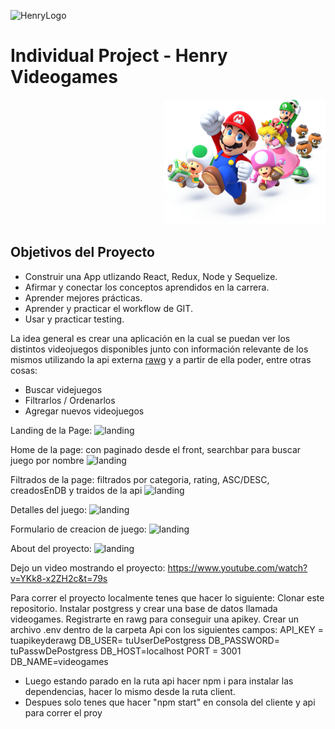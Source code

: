 ![HenryLogo](https://d31uz8lwfmyn8g.cloudfront.net/Assets/logo-henry-white-lg.png)

# Individual Project - Henry Videogames

<p align="right">
  <img height="200" src="./videogame.png" />
</p>

## Objetivos del Proyecto

- Construir una App utlizando React, Redux, Node y Sequelize.
- Afirmar y conectar los conceptos aprendidos en la carrera.
- Aprender mejores prácticas.
- Aprender y practicar el workflow de GIT.
- Usar y practicar testing.

La idea general es crear una aplicación en la cual se puedan ver los distintos videojuegos disponibles junto con información relevante de los mismos utilizando la api externa [rawg](https://rawg.io/apidocs) y a partir de ella poder, entre otras cosas:

- Buscar videjuegos
- Filtrarlos / Ordenarlos
- Agregar nuevos videojuegos

Landing de la Page:
![landing](https://i.imgur.com/UJ0ir2W.png)

Home de la page: con paginado desde el front, searchbar para buscar juego por nombre
![landing](https://i.imgur.com/fzrneyi.png)

Filtrados de la page: filtrados por categoria, rating, ASC/DESC, creadosEnDB y traidos de la api
![landing](https://i.imgur.com/DOmlhaS.png)

Detalles del juego: 
![landing](https://i.imgur.com/GUNfe5b.png)

Formulario de creacion de juego: 
![landing](https://i.imgur.com/a5Hy2A3.png)

About del proyecto: 
![landing](https://i.imgur.com/6nJY4Ox.png)

Dejo un video mostrando el proyecto: https://www.youtube.com/watch?v=YKk8-x2ZH2c&t=79s

Para correr el proyecto localmente tenes que hacer lo siguiente:
 Clonar este repositorio.
 Instalar postgress y crear una base de datos llamada videogames.
 Registrarte en rawg para conseguir una apikey.
 Crear un archivo .env dentro de la carpeta Api con los siguientes campos:
 API_KEY = tuapikeyderawg
 DB_USER= tuUserDePostgress
 DB_PASSWORD= tuPasswDePostgress
 DB_HOST=localhost
 PORT = 3001
 DB_NAME=videogames

- Luego estando parado en la ruta api hacer npm i para instalar las dependencias, hacer lo mismo desde la ruta client.
- Despues solo tenes que hacer "npm start" en consola del cliente y api para correr el proy



